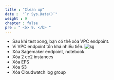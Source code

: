 ```yaml
---
title : "Clean up"
date :  "`r Sys.Date()`" 
weight : 9
chapter : false
pre : " <b> 9. </b> "
---
```


* Sau khi test xong, bạn có thể xóa VPC endpoint. 
* Vì VPC endpoint tốn khá nhiều tiền.
![sg](/workshop-aws-card-clash-4/images/5.fwd/5.11.png) 
* Xóa Sagemaker endpoint, notebook.
* Xóa 2 ec2 instances
* Xóa EFS
* Xóa S3
* Xóa Cloudwatch log group
